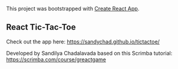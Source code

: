 This project was bootstrapped with [Create React App](https://github.com/facebook/create-react-app).

## React Tic-Tac-Toe

Check out the app here: https://sandychad.github.io/tictactoe/

Developed by Sandilya Chadalavada based on this Scrimba tutorial: https://scrimba.com/course/greactgame


